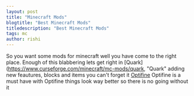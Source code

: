 ```yaml
---
layout: post
title: "Minecraft Mods"
blogtitle: "Best Minecraft Mods"
titledescription: "Best Minecraft Mods"
tags: mc
author: rishi
---
```

So you want some mods for minecraft well you have come to the right place. Enough of this blabbering lets get right in
[Quark](https://www.curseforge.com/minecraft/mc-mods/quark, "Quark"
adding new feautures, blocks and items you can't forget it
[Optifine](https://optifine.net/downloads "Optifine")
Optifine is a must have with Optifine things look way better so there is no going without it

